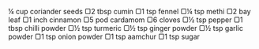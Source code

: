 ¼ cup coriander seeds
▢2 tbsp cumin
▢1 tsp fennel
▢¼ tsp methi
▢2 bay leaf
▢1 inch cinnamon
▢5 pod cardamom
▢6 cloves
▢½ tsp pepper
▢1 tbsp chilli powder
▢½ tsp turmeric
▢½ tsp ginger powder
▢½ tsp garlic powder
▢1 tsp onion powder
▢1 tsp aamchur
▢1 tsp sugar